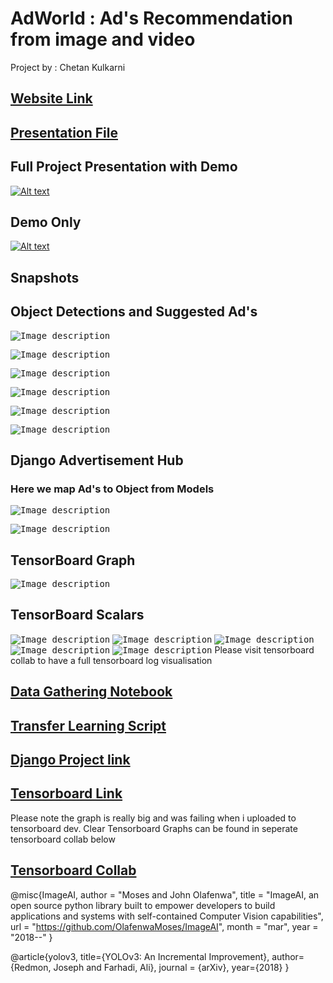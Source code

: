 # **AdWorld : Ad's Recommendation from image and video**
Project by : Chetan Kulkarni


## **[Website Link](https://chettykulkarni.live)**


## **[Presentation File ](https://www.slideshare.net/chettykulkarni/ad-world-234131641)**


## **Full Project Presentation with Demo**
[![Alt text](https://img.youtube.com/vi/rewYYVJp1y4/0.jpg)](https://www.youtube.com/watch?v=rewYYVJp1y4)


## **Demo Only**
[![Alt text](https://img.youtube.com/vi/yZdZ8TPNGhI/0.jpg)](https://www.youtube.com/watch?v=yZdZ8TPNGhI)

## **Snapshots**

## **Object Detections and Suggested Ad's**

<kbd>![Image description](https://github.com/chettkulkarni/deep_learning_project/blob/master/images/image1.png)</kbd>

<kbd>![Image description](https://github.com/chettkulkarni/deep_learning_project/blob/master/images/image2.png)</kbd>

<kbd>![Image description](https://github.com/chettkulkarni/deep_learning_project/blob/master/images/image3.png)</kbd>

<kbd>![Image description](https://github.com/chettkulkarni/deep_learning_project/blob/master/images/image4.png)</kbd>

<kbd>![Image description](https://github.com/chettkulkarni/deep_learning_project/blob/master/images/image5.png)</kbd>

<kbd>![Image description](https://github.com/chettkulkarni/deep_learning_project/blob/master/images/image6.png)</kbd>

## **Django Advertisement Hub**

### **Here we map Ad's to Object from Models**
<kbd>![Image description](https://github.com/chettkulkarni/deep_learning_project/blob/master/images/image7.png)</kbd>

<kbd>![Image description](https://github.com/chettkulkarni/deep_learning_project/blob/master/images/image8.png)</kbd>

## **TensorBoard Graph**

<kbd>![Image description](https://github.com/chettkulkarni/deep_learning_project/blob/master/images/image9.png)</kbd>

## **TensorBoard Scalars**

<kbd>![Image description](https://github.com/chettkulkarni/deep_learning_project/blob/master/images/image10.png)</kbd>
<kbd>![Image description](https://github.com/chettkulkarni/deep_learning_project/blob/master/images/image11.png)</kbd>
<kbd>![Image description](https://github.com/chettkulkarni/deep_learning_project/blob/master/images/image12.png)</kbd>
<kbd>![Image description](https://github.com/chettkulkarni/deep_learning_project/blob/master/images/image13.png)</kbd>
<kbd>![Image description](https://github.com/chettkulkarni/deep_learning_project/blob/master/images/image14.png)</kbd>
Please visit tensorboard collab to have a full tensorboard log visualisation



## **[Data Gathering Notebook](https://github.com/chettkulkarni/deep_learning_project/blob/master/ImageDataDownload.ipynb)**

## **[Transfer Learning Script](https://tensorboard.dev/experiment/1AAYK37GSx2Epx1X7bHNRQ/)**

## **[Django Project link](https://github.com/chettkulkarni/deep_learning_project)**

## **[Tensorboard Link](https://tensorboard.dev/experiment/1AAYK37GSx2Epx1X7bHNRQ/#scalars&run=.)**
Please note the graph is really big and was failing when i uploaded to tensorboard dev. Clear Tensorboard Graphs can be found in seperate tensorboard collab below

## **[Tensorboard Collab](https://tensorboard.dev/experiment/1AAYK37GSx2Epx1X7bHNRQ/#scalars&run=.)**




@misc{ImageAI,
    author = "Moses and John Olafenwa",
    title  = "ImageAI, an open source python library built to empower developers to build applications and systems  with self-contained Computer Vision capabilities",
    url    = "https://github.com/OlafenwaMoses/ImageAI",
    month  = "mar",
    year   = "2018--"
}

@article{yolov3,
  title={YOLOv3: An Incremental Improvement},
  author={Redmon, Joseph and Farhadi, Ali},
  journal = {arXiv},
  year={2018}
}
